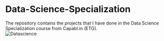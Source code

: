 # Data-Science-Specialization
The repository contains the projects that I have done in the Data Science Specialization course from Capabl.in (ETG).<br />
![Datascience](https://github.com/VaishnavRathod/Data-Science-Specialization-ETG-/assets/90707178/43eecf52-ac3b-412b-aa16-427c0fb9578c)
